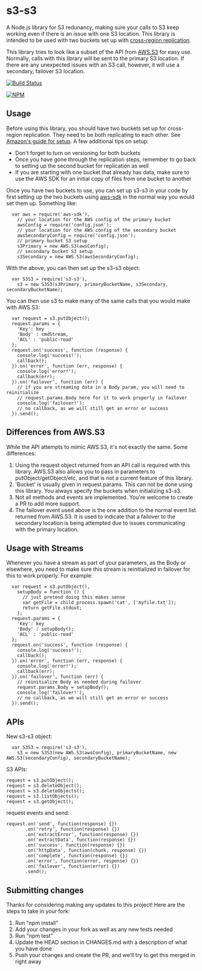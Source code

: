 # s3-s3

A Node.js library for S3 redunancy, making sure your calls to S3 keep working even if there is an issue with one S3 location.  This library is intended to be used with two buckets set up with [cross-region replication](http://docs.aws.amazon.com/AmazonS3/latest/dev/crr.html).

This library tries to look like a subset of the API from [AWS.S3](http://docs.aws.amazon.com/AWSJavaScriptSDK/latest/AWS/S3.html) for easy use.  Normally, calls with this library will be sent to the primary S3 location.  If there are any unexpected issues with an S3 call, however, it will use a secondary, failover S3 location.

[![Build Status](https://secure.travis-ci.org/brightcove/s3-s3.png?branch=master)](http://travis-ci.org/brightcove/s3-s3)

[![NPM](https://nodei.co/npm/s3-s3.png)](https://nodei.co/npm/s3-s3/)

## Usage

Before using this library, you should have two buckets set up for cross-region replication.  They need to be both replicating to each other.  See [Amazon's guide for setup](http://docs.aws.amazon.com/AmazonS3/latest/dev/crr-how-setup.html).  A few additional tips on setup:
- Don't forget to turn on versioning for both buckets
- Once you have gone through the replication steps, remember to go back to setting up the second bucket for replication as well
- If you are starting with one bucket that already has data, make sure to use the AWS SDK for an initial copy of files from one bucket to another

Once you have two buckets to use, you can set up s3-s3 in your code by first setting up the two buckets using [aws-sdk](https://aws.amazon.com/sdk-for-node-js/) in the normal way you would set them up.  Something like:

```
  var aws = require('aws-sdk'),
    // your location for the AWS config of the primary bucket
    awsConfig = require('config.json');
    // your location for the AWS config of the secondary bucket
    awsSecondaryConfig = require('config.json');
    // primary bucket S3 setup
    s3Primary = new AWS.S3(awsConfig);
    // secondary bucket S3 setup
    s3Secondary = new AWS.S3(awsSecondaryConfig);
```

With the above, you can then set up the s3-s3 object:
```
  var S3S3 = require('s3-s3'),
    s3 = new S3S3(s3Primary, primaryBucketName, s3Secondary, secondaryBucketName);
```

You can then use s3 to make many of the same calls that you would make with AWS.S3:

```
  var request = s3.putObject();
  request.params = {
    'Key': key
    'Body' : cmdStream,
    'ACL' : 'public-read'
  };
  request.on('success', function (response) {
    console.log('success!');
    callback();
  }).on('error', function (err, response) {
    console.log('error!');
    callback(err);
  }).on('failover', function (err) {
    // if you are streaming data in a Body param, you will need to reinitialize
    // request.params.Body here for it to work properly in failover
    console.log('failover!');
    // no callback, as we will still get an error or success
  }).send();
```

## Differences from AWS.S3

While the API attempts to mimic AWS.S3, it's not exactly the same.  Some differences:

1. Using the request object returned from an API call is required with this library.  AWS.S3 also allows you to pass in parameters to putObject/getObject/etc, and that is not a current feature of this library.
2. 'Bucket' is usually given in request.params.  This can not be done using this library.  You always specify the buckets when initializing s3-s3.
3. Not all methods and events are implemented.  You're welcome to create a PR to add more support.
4. The failover event used above is the one addition to the normal event list returned from AWS.S3.  It is used to indicate that a failover to the secondary location is being attempted due to issues communicating with the primary location.

## Usage with Streams

Whenever you have a stream as part of your parameters, as the Body or elsewhere, you need to make sure this stream is reinitialized in failover for this to work properly.  For example:

```
  var request = s3.putObject(),
    setupBody = function () {
      // just pretend doing this makes sense
      var getFile = child_process.spawn('cat', ['myfile.txt']);
      return getFile.stdout;
    };
  request.params = {
    'Key': key
    'Body' : setupBody();
    'ACL' : 'public-read'
  };
  request.on('success', function (response) {
    console.log('success!');
    callback();
  }).on('error', function (err, response) {
    console.log('error!');
    callback(err);
  }).on('failover', function (err) {
    // reinitialize Body as needed during failover
    request.params.Body = setupBody();
    console.log('failover!');
    // no callback, as we will still get an error or success
  }).send();
```

## APIs

New s3-s3 object:

```
  var S3S3 = require('s3-s3'),
    s3 = new S3S3(new AWS.S3(awsConfig), primaryBucketName, new AWS.S3(secondaryConfig), secondaryBucketName);
```

S3 APIs:

```
request = s3.putObject();
request = s3.deleteObject();
request = s3.deleteObjects();
request = s3.listObjects();
request = s3.getObject();
```

request events and send:
```
request.on('send', function(response) {})
       .on('retry', function(response) {})
       .on('extractError', function(response) {})
       .on('extractData', function(response) {})
       .on('success', function(response) {})
       .on('httpData', function(chunk, response) {})
       .on('complete', function(response) {})
       .on('error', function(error, response) {})
       .on('failover', function(error) {})
       .send();
```

## Submitting changes

Thanks for considering making any updates to this project!  Here are the steps to take in your fork:

1. Run "npm install"
2. Add your changes in your fork as well as any new tests needed
3. Run "npm test"
4. Update the HEAD section in CHANGES.md with a description of what you have done
5. Push your changes and create the PR, and we'll try to get this merged in right away
